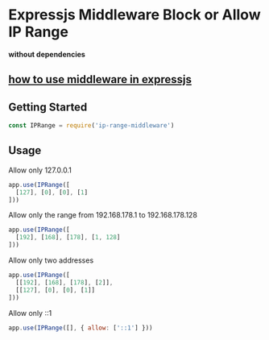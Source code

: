 # Expressjs Middleware Block or Allow IP Range

**without dependencies**

## [how to use middleware in expressjs](http://expressjs.com/en/guide/writing-middleware.html)

## Getting Started

```js
const IPRange = require('ip-range-middleware')
```

## Usage


Allow only 127.0.0.1

```js
app.use(IPRange([
  [127], [0], [0], [1]
]))
```


Allow only the range from 192.168.178.1 to 192.168.178.128

```js
app.use(IPRange([
  [192], [168], [178], [1, 128]
]))
```


Allow only two addresses

```js
app.use(IPRange([
  [[192], [168], [178], [2]],
  [[127], [0], [0], [1]]
]))
```


Allow only ::1

```js
app.use(IPRange([], { allow: ['::1'] }))
```